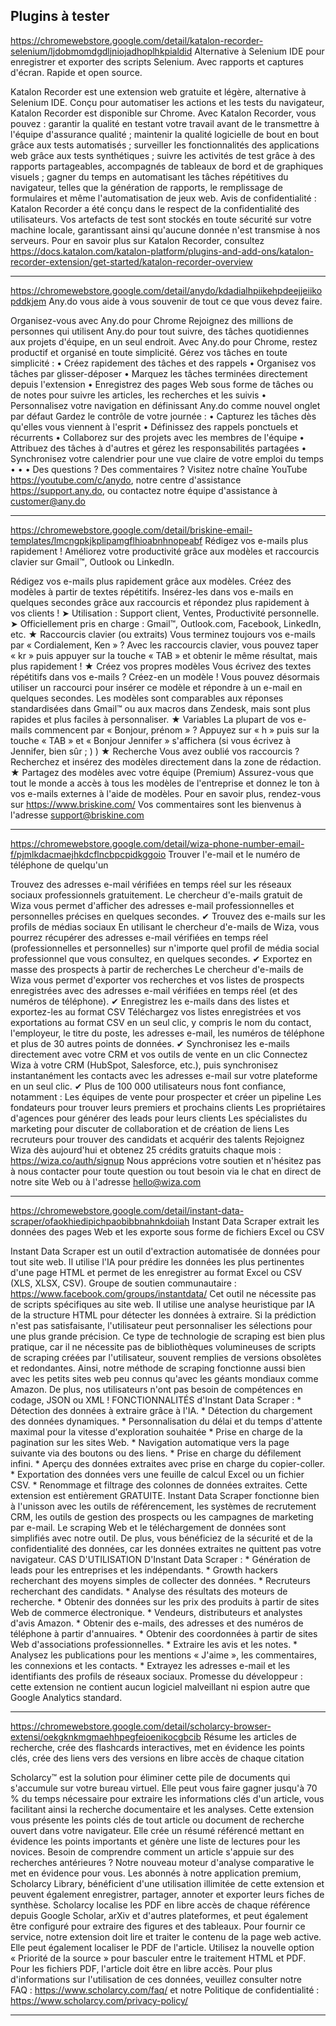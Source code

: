 



## Plugins à tester


https://chromewebstore.google.com/detail/katalon-recorder-selenium/ljdobmomdgdljniojadhoplhkpialdid
Alternative à Selenium IDE pour enregistrer et exporter des scripts Selenium. Avec rapports et captures d'écran. Rapide et open source.

Katalon Recorder est une extension web gratuite et légère, alternative à Selenium IDE. Conçu pour automatiser les actions et les tests du navigateur, Katalon Recorder est disponible sur Chrome. Avec Katalon Recorder, vous pouvez : garantir la qualité en testant votre travail avant de le transmettre à l'équipe d'assurance qualité ; maintenir la qualité logicielle de bout en bout grâce aux tests automatisés ; surveiller les fonctionnalités des applications web grâce aux tests synthétiques ; suivre les activités de test grâce à des rapports partageables, accompagnés de tableaux de bord et de graphiques visuels ; gagner du temps en automatisant les tâches répétitives du navigateur, telles que la génération de rapports, le remplissage de formulaires et même l'automatisation de jeux web. Avis de confidentialité : Katalon Recorder a été conçu dans le respect de la confidentialité des utilisateurs. Vos artefacts de test sont stockés en toute sécurité sur votre machine locale, garantissant ainsi qu'aucune donnée n'est transmise à nos serveurs. Pour en savoir plus sur Katalon Recorder, consultez https://docs.katalon.com/katalon-platform/plugins-and-add-ons/katalon-recorder-extension/get-started/katalon-recorder-overview

---
https://chromewebstore.google.com/detail/anydo/kdadialhpiikehpdeejjeiikopddkjem
Any.do vous aide à vous souvenir de tout ce que vous devez faire.

Organisez-vous avec Any.do pour Chrome Rejoignez des millions de personnes qui utilisent Any.do pour tout suivre, des tâches quotidiennes aux projets d'équipe, en un seul endroit. Avec Any.do pour Chrome, restez productif et organisé en toute simplicité. Gérez vos tâches en toute simplicité : • Créez rapidement des tâches et des rappels • Organisez vos tâches par glisser-déposer • Marquez les tâches terminées directement depuis l'extension • Enregistrez des pages Web sous forme de tâches ou de notes pour suivre les articles, les recherches et les suivis • Personnalisez votre navigation en définissant Any.do comme nouvel onglet par défaut Gardez le contrôle de votre journée : • Capturez les tâches dès qu'elles vous viennent à l'esprit • Définissez des rappels ponctuels et récurrents • Collaborez sur des projets avec les membres de l'équipe • Attribuez des tâches à d'autres et gérez les responsabilités partagées • Synchronisez votre calendrier pour une vue claire de votre emploi du temps • • • Des questions ? Des commentaires ? Visitez notre chaîne YouTube https://youtube.com/c/anydo, notre centre d'assistance https://support.any.do, ou contactez notre équipe d'assistance à customer@any.do

---
https://chromewebstore.google.com/detail/briskine-email-templates/lmcngpkjkplipamgflhioabnhnopeabf
Rédigez vos e-mails plus rapidement ! Améliorez votre productivité grâce aux modèles et raccourcis clavier sur Gmail™, Outlook ou LinkedIn.

Rédigez vos e-mails plus rapidement grâce aux modèles. Créez des modèles à partir de textes répétitifs. Insérez-les dans vos e-mails en quelques secondes grâce aux raccourcis et répondez plus rapidement à vos clients ! ➤ Utilisation : Support client, Ventes, Productivité personnelle. ➤ Officiellement pris en charge : Gmail™, Outlook.com, Facebook, LinkedIn, etc. ★ Raccourcis clavier (ou extraits) Vous terminez toujours vos e-mails par « Cordialement, Ken » ? Avec les raccourcis clavier, vous pouvez taper « kr » puis appuyer sur la touche « TAB » et obtenir le même résultat, mais plus rapidement ! ★ Créez vos propres modèles Vous écrivez des textes répétitifs dans vos e-mails ? Créez-en un modèle ! Vous pouvez désormais utiliser un raccourci pour insérer ce modèle et répondre à un e-mail en quelques secondes. Les modèles sont comparables aux réponses standardisées dans Gmail™ ou aux macros dans Zendesk, mais sont plus rapides et plus faciles à personnaliser. ★ Variables La plupart de vos e-mails commencent par « Bonjour, prénom » ? Appuyez sur « h » puis sur la touche « TAB » et « Bonjour Jennifer » s'affichera (si vous écrivez à Jennifer, bien sûr ; ) ) ★ Recherche Vous avez oublié vos raccourcis ? Recherchez et insérez des modèles directement dans la zone de rédaction. ★ Partagez des modèles avec votre équipe (Premium) Assurez-vous que tout le monde a accès à tous les modèles de l'entreprise et donnez le ton à vos e-mails externes à l'aide de modèles. Pour en savoir plus, rendez-vous sur https://www.briskine.com/ Vos commentaires sont les bienvenus à l'adresse support@briskine.com

---
https://chromewebstore.google.com/detail/wiza-phone-number-email-f/pjmlkdacmaejhkdcflncbpcpidkggoio
Trouver l'e-mail et le numéro de téléphone de quelqu'un

Trouvez des adresses e-mail vérifiées en temps réel sur les réseaux sociaux professionnels gratuitement. Le chercheur d'e-mails gratuit de Wiza vous permet d'afficher des adresses e-mail professionnelles et personnelles précises en quelques secondes. ✔ Trouvez des e-mails sur les profils de médias sociaux En utilisant le chercheur d'e-mails de Wiza, vous pourrez récupérer des adresses e-mail vérifiées en temps réel (professionnelles et personnelles) sur n'importe quel profil de média social professionnel que vous consultez, en quelques secondes. ✔ Exportez en masse des prospects à partir de recherches Le chercheur d'e-mails de Wiza vous permet d'exporter vos recherches et vos listes de prospects enregistrées avec des adresses e-mail vérifiées en temps réel (et des numéros de téléphone). ✔ Enregistrez les e-mails dans des listes et exportez-les au format CSV Téléchargez vos listes enregistrées et vos exportations au format CSV en un seul clic, y compris le nom du contact, l'employeur, le titre du poste, les adresses e-mail, les numéros de téléphone et plus de 30 autres points de données. ✔ Synchronisez les e-mails directement avec votre CRM et vos outils de vente en un clic Connectez Wiza à votre CRM (HubSpot, Salesforce, etc.), puis synchronisez instantanément les contacts avec les adresses e-mail sur votre plateforme en un seul clic. ✔ Plus de 100 000 utilisateurs nous font confiance, notamment : Les équipes de vente pour prospecter et créer un pipeline Les fondateurs pour trouver leurs premiers et prochains clients Les propriétaires d'agences pour générer des leads pour leurs clients Les spécialistes du marketing pour discuter de collaboration et de création de liens Les recruteurs pour trouver des candidats et acquérir des talents Rejoignez Wiza dès aujourd'hui et obtenez 25 crédits gratuits chaque mois : https://wiza.co/auth/signup Nous apprécions votre soutien et n'hésitez pas à nous contacter pour toute question ou tout besoin via le chat en direct de notre site Web ou à l'adresse hello@wiza.com

---
https://chromewebstore.google.com/detail/instant-data-scraper/ofaokhiedipichpaobibbnahnkdoiiah
Instant Data Scraper extrait les données des pages Web et les exporte sous forme de fichiers Excel ou CSV

Instant Data Scraper est un outil d'extraction automatisée de données pour tout site web. Il utilise l'IA pour prédire les données les plus pertinentes d'une page HTML et permet de les enregistrer au format Excel ou CSV (XLS, XLSX, CSV). Groupe de soutien communautaire : https://www.facebook.com/groups/instantdata/ Cet outil ne nécessite pas de scripts spécifiques au site web. Il utilise une analyse heuristique par IA de la structure HTML pour détecter les données à extraire. Si la prédiction n'est pas satisfaisante, l'utilisateur peut personnaliser les sélections pour une plus grande précision. Ce type de technologie de scraping est bien plus pratique, car il ne nécessite pas de bibliothèques volumineuses de scripts de scraping créées par l'utilisateur, souvent remplies de versions obsolètes et redondantes. Ainsi, notre méthode de scraping fonctionne aussi bien avec les petits sites web peu connus qu'avec les géants mondiaux comme Amazon. De plus, nos utilisateurs n'ont pas besoin de compétences en codage, JSON ou XML ! FONCTIONNALITÉS d'Instant Data Scraper : * Détection des données à extraire grâce à l'IA. * Détection du chargement des données dynamiques. * Personnalisation du délai et du temps d'attente maximal pour la vitesse d'exploration souhaitée * Prise en charge de la pagination sur les sites Web. * Navigation automatique vers la page suivante via des boutons ou des liens. * Prise en charge du défilement infini. * Aperçu des données extraites avec prise en charge du copier-coller. * Exportation des données vers une feuille de calcul Excel ou un fichier CSV. * Renommage et filtrage des colonnes de données extraites. Cette extension est entièrement GRATUITE. Instant Data Scraper fonctionne bien à l'unisson avec les outils de référencement, les systèmes de recrutement CRM, les outils de gestion des prospects ou les campagnes de marketing par e-mail. Le scraping Web et le téléchargement de données sont simplifiés avec notre outil. De plus, vous bénéficiez de la sécurité et de la confidentialité des données, car les données extraites ne quittent pas votre navigateur. CAS D'UTILISATION D'Instant Data Scraper : * Génération de leads pour les entreprises et les indépendants. * Growth hackers recherchant des moyens simples de collecter des données. * Recruteurs recherchant des candidats. * Analyse des résultats des moteurs de recherche. * Obtenir des données sur les prix des produits à partir de sites Web de commerce électronique. * Vendeurs, distributeurs et analystes d'avis Amazon. * Obtenir des e-mails, des adresses et des numéros de téléphone à partir d'annuaires. * Obtenir des coordonnées à partir de sites Web d'associations professionnelles. * Extraire les avis et les notes. * Analysez les publications pour les mentions « J'aime », les commentaires, les connexions et les contacts. * Extrayez les adresses e-mail et les identifiants des profils de réseaux sociaux. Promesse du développeur : cette extension ne contient aucun logiciel malveillant ni espion autre que Google Analytics standard.

---
https://chromewebstore.google.com/detail/scholarcy-browser-extensi/oekgknkmgmaehhpegfeioenikocgbcib
Résume les articles de recherche, crée des flashcards interactives, met en évidence les points clés, crée des liens vers des versions en libre accès de chaque citation

Scholarcy™ est la solution pour éliminer cette pile de documents qui s'accumule sur votre bureau virtuel. Elle peut vous faire gagner jusqu'à 70 % du temps nécessaire pour extraire les informations clés d'un article, vous facilitant ainsi la recherche documentaire et les analyses. Cette extension vous présente les points clés de tout article ou document de recherche ouvert dans votre navigateur. Elle crée un résumé référencé mettant en évidence les points importants et génère une liste de lectures pour les novices. Besoin de comprendre comment un article s'appuie sur des recherches antérieures ? Notre nouveau moteur d'analyse comparative le met en évidence pour vous. Les abonnés à notre application premium, Scholarcy Library, bénéficient d'une utilisation illimitée de cette extension et peuvent également enregistrer, partager, annoter et exporter leurs fiches de synthèse. Scholarcy localise les PDF en libre accès de chaque référence depuis Google Scholar, arXiv et d'autres plateformes, et peut également être configuré pour extraire des figures et des tableaux. Pour fournir ce service, notre extension doit lire et traiter le contenu de la page web active. Elle peut également localiser le PDF de l'article. Utilisez la nouvelle option « Priorité de la source » pour basculer entre le traitement HTML et PDF. Pour les fichiers PDF, l'article doit être en libre accès. Pour plus d'informations sur l'utilisation de ces données, veuillez consulter notre FAQ : https://www.scholarcy.com/faq/ et notre Politique de confidentialité : https://www.scholarcy.com/privacy-policy/

---
















